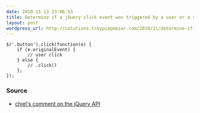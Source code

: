 ```yaml
---
date: 2010-11-13 23:06:53
title: Determine if a jQuery click event was triggered by a user or a script calling the .click() method
layout: post
wordpress_url: http://solutions.treypiepmeier.com/2010/11/determine-if-a-jquery-click-event-was-triggered-by-a-user-or-a-script-calling-the-click-method/
---
```

    $('.button').click(function(e) {
        if (e.originalEvent) {
            // user click
        } else {
            // .click()
        };  
    });

### Source
- [chiel's comment on the jQuery API](http://api.jquery.com/click/#comment-49384681)